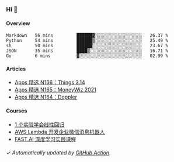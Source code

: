 ### Hi 👋

#### Overview

<!--START_SECTION:waka-->
```text
Markdown   56 mins         ██████▓░░░░░░░░░░░░░░░░░░   26.37 % 
Python     54 mins         ██████▒░░░░░░░░░░░░░░░░░░   25.49 % 
sh         50 mins         ██████░░░░░░░░░░░░░░░░░░░   23.67 % 
JSON       35 mins         ████▒░░░░░░░░░░░░░░░░░░░░   16.71 % 
Go         6 mins          ▓░░░░░░░░░░░░░░░░░░░░░░░░   02.99 % 
```
<!--END_SECTION:waka-->

#### Articles

<!-- BLOG:START -->
- [Apps 精选 N166：Things 3.14](https://huhuhang.com/post/product-hunt/product-hunt-n166?ref=github)
- [Apps 精选 N165：MoneyWiz 2021](https://huhuhang.com/post/product-hunt/product-hunt-n165?ref=github)
- [Apps 精选 N164：Doppler](https://huhuhang.com/post/product-hunt/product-hunt-n164?ref=github)<!-- BLOG:END -->

#### Courses

<!-- SYL:START -->
- [1 个实验学会线性回归](https://lanqiao.cn/courses/4855)
- [AWS Lambda 开发企业微信消息机器人](https://lanqiao.cn/courses/2868)
- [FAST.AI 深度学习实践课程](https://lanqiao.cn/courses/1445)
<!-- SYL:END -->

###### ✓ Automatically updated by [GitHub Action](https://github.com/huhuhang/huhuhang/actions).
